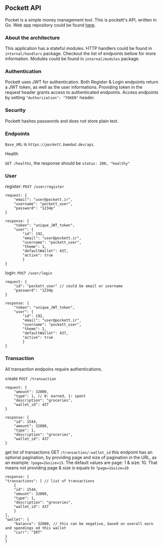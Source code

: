 ## Pockett API

Pocket is a simple money management tool. This is pockett's API, written in Go. Web app repository could be found [here]().

### About the architecture
This application has a stateful modules. HTTP handlers could be found in `internal/handlers` package. Checkout the list of endpoints bellow for more information. Modules could be found in `internal/modules` package.

### Authentication
Pockett uses JWT for authentication. Both Register & Login endpoints return a JWT token, as well as the user informations. Providing token in the request header grants access to authenticated endpoints. Access endpoints by setting `"Authorization": "TOKEN"` header.

### Security
Pockett hashes passwords and does not store plain text.

### Endpoints
`Base_URL` is _`https://pockett.bamdad.dev/api`_.

Health

`GET /healthz`, the response should be `status: 200, "healthy"`

### User

register: `POST /user/register`
```
request: {
    "email": "user@pockett.ir",
    "username": "pockett_user",
    "password": "1234p"
}
```
```
response: {
    "token": "unique_JWT_token",
    "user": {
        "id": 192,
        "email": "user@pockett.ir",
        "username": "pockett_user",
        "theme": 1,
        "defaultWallet": 437,
        "active": true
        }
}
```

login: `POST /user/login`
```
request: {
    "id": "pockett_user" // could be email or username
    "password": "1234p
}
```
```
response: {
    "token": "unique_JWT_token",
    "user": {
        "id": 192,
        "email": "user@pockett.ir",
        "username": "pockett_user",
        "theme": 1,
        "defaultWallet": 437,
        "active": true
        }
}
```
### Transaction
All transaction endpoins require authentications.

create `POST /transaction`
```
request: {
    "amount": 32000,
    "type": 1, // 0: earned, 1: spent
    "description": "groceries",
    "wallet_id": 437
}
```
```
response: {
    "id": 1544,
    "amount": 32000,
    "type": 1,
    "description": "groceries",
    "wallet_id": 437
}
```

get list of transactions GET `/transaction/:wallet_id`
this endpoint has an optional pagination, by providing page and size of pagination in the URL, as an example: `?page=2&size=15`. The default values are page: 1 & size: 10. That means not providing page & size is equals to `?page=1&size=10`
```
response: {
"transactions": [ // list of transactions
    {
    "id": 1544,
    "amount": 32000,
    "type": 1,
    "description": "groceries",
    "wallet_id": 437
    }
],
"wallet": {
    "balance": 32000, // this can be negative, based on overall earn and spendings od this wallet
    "curr": "IRT"
}
}
```